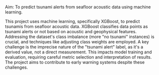 Aim: To predict tsunami alerts from seafloor acoustic data using machine learning.

This project uses machine learning, specifically XGBoost, to predict tsunamis from seafloor acoustic data.  XGBoost classifies data points as tsunami alerts or not based on acoustic and geophysical features.  Addressing the dataset's class imbalance (more "no tsunami" instances) is crucial, and techniques like adjusting class weights are employed.  A key challenge is the imprecise nature of the "tsunami alert" label, as it's a derived value, not a direct measurement.  This impacts model training and evaluation, requiring careful metric selection and interpretation of results.  The project aims to contribute to early warning systems despite these challenges.
